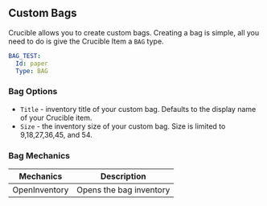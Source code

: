 Custom Bags
-----------

Crucible allows you to create custom bags. 
Creating a bag is simple, all you need to do is give the Crucible Item a `BAG` type.

```yml
BAG_TEST:
  Id: paper
  Type: BAG
```

### Bag Options

- `Title` - inventory title of your custom bag. Defaults to the display name of your Crucible item.
- `Size` - the inventory size of your custom bag. Size is limited to 9,18,27,36,45, and 54.

### Bag Mechanics

| Mechanics     | Description             |
|---------------|-------------------------|
| OpenInventory | Opens the bag inventory |
